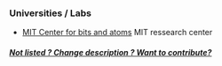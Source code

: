 

### Universities / Labs

* [MIT Center for bits and atoms](http://cba.mit.edu/) MIT ressearch center 


##### [Not listed ? Change description ? Want to contribute?](/not-listed.md) 
